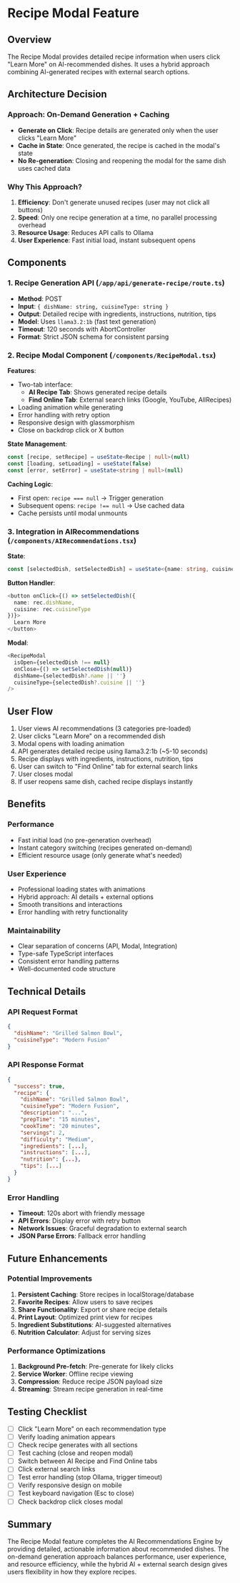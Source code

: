 # Recipe Modal Feature

## Overview
The Recipe Modal provides detailed recipe information when users click "Learn More" on AI-recommended dishes. It uses a hybrid approach combining AI-generated recipes with external search options.

## Architecture Decision

### Approach: On-Demand Generation + Caching
- **Generate on Click**: Recipe details are generated only when the user clicks "Learn More"
- **Cache in State**: Once generated, the recipe is cached in the modal's state
- **No Re-generation**: Closing and reopening the modal for the same dish uses cached data

### Why This Approach?
1. **Efficiency**: Don't generate unused recipes (user may not click all buttons)
2. **Speed**: Only one recipe generation at a time, no parallel processing overhead
3. **Resource Usage**: Reduces API calls to Ollama
4. **User Experience**: Fast initial load, instant subsequent opens

## Components

### 1. Recipe Generation API (`/app/api/generate-recipe/route.ts`)
- **Method**: POST
- **Input**: `{ dishName: string, cuisineType: string }`
- **Output**: Detailed recipe with ingredients, instructions, nutrition, tips
- **Model**: Uses `llama3.2:1b` (fast text generation)
- **Timeout**: 120 seconds with AbortController
- **Format**: Strict JSON schema for consistent parsing

### 2. Recipe Modal Component (`/components/RecipeModal.tsx`)
**Features**:
- Two-tab interface:
  - **AI Recipe Tab**: Shows generated recipe details
  - **Find Online Tab**: External search links (Google, YouTube, AllRecipes)
- Loading animation while generating
- Error handling with retry option
- Responsive design with glassmorphism
- Close on backdrop click or X button

**State Management**:
```typescript
const [recipe, setRecipe] = useState<Recipe | null>(null)
const [loading, setLoading] = useState(false)
const [error, setError] = useState<string | null>(null)
```

**Caching Logic**:
- First open: `recipe === null` → Trigger generation
- Subsequent opens: `recipe !== null` → Use cached data
- Cache persists until modal unmounts

### 3. Integration in AIRecommendations (`/components/AIRecommendations.tsx`)
**State**:
```typescript
const [selectedDish, setSelectedDish] = useState<{name: string, cuisine: string} | null>(null)
```

**Button Handler**:
```typescript
<button onClick={() => setSelectedDish({ 
  name: rec.dishName, 
  cuisine: rec.cuisineType 
})}>
  Learn More
</button>
```

**Modal**:
```typescript
<RecipeModal
  isOpen={selectedDish !== null}
  onClose={() => setSelectedDish(null)}
  dishName={selectedDish?.name || ''}
  cuisineType={selectedDish?.cuisine || ''}
/>
```

## User Flow

1. User views AI recommendations (3 categories pre-loaded)
2. User clicks "Learn More" on a recommended dish
3. Modal opens with loading animation
4. API generates detailed recipe using llama3.2:1b (~5-10 seconds)
5. Recipe displays with ingredients, instructions, nutrition, tips
6. User can switch to "Find Online" tab for external search links
7. User closes modal
8. If user reopens same dish, cached recipe displays instantly

## Benefits

### Performance
- Fast initial load (no pre-generation overhead)
- Instant category switching (recipes generated on-demand)
- Efficient resource usage (only generate what's needed)

### User Experience
- Professional loading states with animations
- Hybrid approach: AI details + external options
- Smooth transitions and interactions
- Error handling with retry functionality

### Maintainability
- Clear separation of concerns (API, Modal, Integration)
- Type-safe TypeScript interfaces
- Consistent error handling patterns
- Well-documented code structure

## Technical Details

### API Request Format
```json
{
  "dishName": "Grilled Salmon Bowl",
  "cuisineType": "Modern Fusion"
}
```

### API Response Format
```json
{
  "success": true,
  "recipe": {
    "dishName": "Grilled Salmon Bowl",
    "cuisineType": "Modern Fusion",
    "description": "...",
    "prepTime": "15 minutes",
    "cookTime": "20 minutes",
    "servings": 2,
    "difficulty": "Medium",
    "ingredients": [...],
    "instructions": [...],
    "nutrition": {...},
    "tips": [...]
  }
}
```

### Error Handling
- **Timeout**: 120s abort with friendly message
- **API Errors**: Display error with retry button
- **Network Issues**: Graceful degradation to external search
- **JSON Parse Errors**: Fallback error handling

## Future Enhancements

### Potential Improvements
1. **Persistent Caching**: Store recipes in localStorage/database
2. **Favorite Recipes**: Allow users to save recipes
3. **Share Functionality**: Export or share recipe details
4. **Print Layout**: Optimized print view for recipes
5. **Ingredient Substitutions**: AI-suggested alternatives
6. **Nutrition Calculator**: Adjust for serving sizes

### Performance Optimizations
1. **Background Pre-fetch**: Pre-generate for likely clicks
2. **Service Worker**: Offline recipe viewing
3. **Compression**: Reduce recipe JSON payload size
4. **Streaming**: Stream recipe generation in real-time

## Testing Checklist

- [ ] Click "Learn More" on each recommendation type
- [ ] Verify loading animation appears
- [ ] Check recipe generates with all sections
- [ ] Test caching (close and reopen modal)
- [ ] Switch between AI Recipe and Find Online tabs
- [ ] Click external search links
- [ ] Test error handling (stop Ollama, trigger timeout)
- [ ] Verify responsive design on mobile
- [ ] Test keyboard navigation (Esc to close)
- [ ] Check backdrop click closes modal

## Summary

The Recipe Modal feature completes the AI Recommendations Engine by providing detailed, actionable information about recommended dishes. The on-demand generation approach balances performance, user experience, and resource efficiency, while the hybrid AI + external search design gives users flexibility in how they explore recipes.
